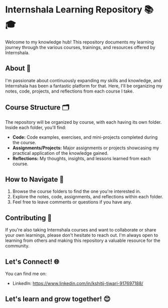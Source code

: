 

# Internshala Learning Repository 📚🎓

Welcome to my knowledge hub! This repository documents my learning journey through the various courses, trainings, and resources offered by Internshala.  

## About 📖

I'm passionate about continuously expanding my skills and knowledge, and Internshala has been a fantastic platform for that. Here, I'll be organizing my notes, code, projects, and reflections from each course I take. 

## Course Structure 🗂️

The repository will be organized by course, with each having its own folder. Inside each folder, you'll find:

- **Code:** Code examples, exercises, and mini-projects completed during the course.
- **Assignments/Projects:**  Major assignments or projects showcasing my practical application of the knowledge gained.
- **Reflections:** My thoughts, insights, and lessons learned from each course.



## How to Navigate 🧭

1. Browse the course folders to find the one you're interested in.
2. Explore the notes, code, assignments, and reflections within each folder.
3. Feel free to leave comments or questions if you have any.

## Contributing 🤝

If you're also taking Internshala courses and want to collaborate or share your own learnings, please don't hesitate to reach out. I'm always open to learning from others and making this repository a valuable resource for the community.

## Let's Connect! 🌐

You can find me on:

- LinkedIn: https://www.linkedin.com/in/kshitij-tiwari-917697188/

Let's learn and grow together! 😊
---


